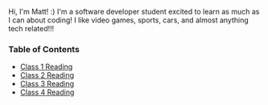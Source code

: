 Hi, I'm Matt! :) I'm a software developer student excited to learn as much as I can about coding! I like video games, sports, cars, and almost anything tech related!!!

### Table of Contents
- [Class 1 Reading](read01.md)
- [Class 2 Reading](read02.md)
- [Class 3 Reading](read03.md)
- [Class 4 Reading](read04.md)
